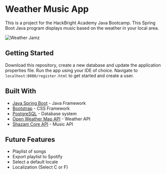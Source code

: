 # Weather Music App

This is a project for the HackBright Academy Java Bootcamp. This Spring Boot Java program displays music based on the weather in your local area.

![Weather Jamz](/ileanahi/weather-music-app/blob/main/src/main/resources/static/img/weatherjamz.png "Home page")

## Getting Started
Download this repository, create a new database and update the application properties file.
Run the app using your IDE of choice.
Navigate to `localhost:8080/register.html` to get started and create a user.

## Built With
* [Java Spring Boot](https://spring.io/) - Java Framework
* [Bootstrap](https://getbootstrap.com/) - CSS Framework
* [PostgreSQL](https://www.postgresql.org/) - Database system
* [Open Weather Map API](https://openweathermap.org/) - Weather API
* [Shazam Core API](https://rapidapi.com/tipsters/api/shazam-core) - Music API

## Future Features
* Playlist of songs
* Export playlist to Spotify
* Select a default locale
* Localization (Select C or F)
